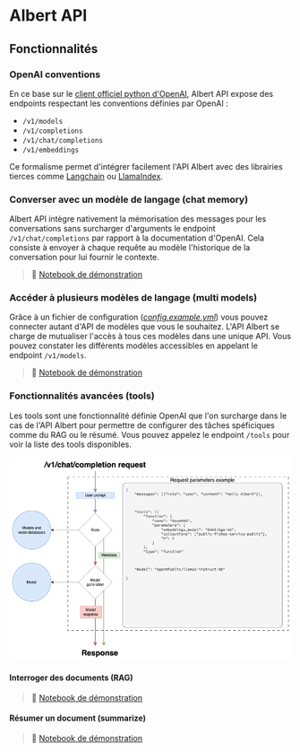 # Albert API

## Fonctionnalités

### OpenAI conventions

En ce base sur le [client officiel python d'OpenAI](https://github.com/openai/openai-python/tree/main), Albert API expose des endpoints respectant les conventions définies par OpenAI : 

- `/v1/models`
- `/v1/completions`
- `/v1/chat/completions`
- `/v1/embeddings`

Ce formalisme permet d'intégrer facilement l'API Albert avec des librairies tierces comme [Langchain](https://www.langchain.com/) ou [LlamaIndex](https://www.llamaindex.ai/).

### Converser avec un modèle de langage (chat memory)

Albert API intègre nativement la mémorisation des messages pour les conversations sans surcharger d'arguments le endpoint `/v1/chat/completions` par rapport à la documentation d'OpenAI. Cela consiste à envoyer à chaque requête au modèle l'historique de la conversation pour lui fournir le contexte.

> 📖 [Notebook de démonstration](./tutorials/chat_completions.ipynb)

### Accéder à plusieurs modèles de langage (multi models)

Grâce à un fichier de configuration (*[config.example.yml](./config.example.yml)*) vous pouvez connecter autant d'API de modèles que vous le souhaitez. L'API Albert se charge de mutualiser l'accès à tous ces modèles dans une unique API. Vous pouvez constater les différents modèles accessibles en appelant le endpoint `/v1/models`.

> 📖 [Notebook de démonstration](./tutorials/models.ipynb)

### Fonctionnalités avancées (tools) 

Les tools sont une fonctionnalité définie OpenAI que l'on surcharge dans le cas de l'API Albert pour permettre de configurer des tâches spéficiques comme du RAG ou le résumé. Vous pouvez appelez le endpoint `/tools` pour voir la liste des tools disponibles.

![](./docs/assets/chatcompletion.png)

#### Interroger des documents (RAG)

> 📖 [Notebook de démonstration](./tutorials/retrival_augmented_generation.ipynb)

#### Résumer un document (summarize)

> 📖 [Notebook de démonstration](./tutorials/summarize.ipynb)
